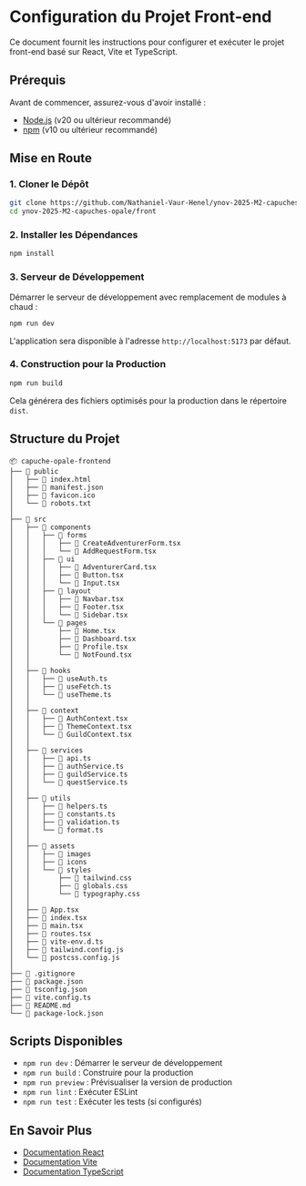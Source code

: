 # Configuration du Projet Front-end

Ce document fournit les instructions pour configurer et exécuter le projet front-end basé sur React, Vite et TypeScript.

## Prérequis

Avant de commencer, assurez-vous d'avoir installé :

- [Node.js](https://nodejs.org/) (v20 ou ultérieur recommandé)
- [npm](https://www.npmjs.com/) (v10 ou ultérieur recommandé)

## Mise en Route

### 1. Cloner le Dépôt

```bash
git clone https://github.com/Nathaniel-Vaur-Henel/ynov-2025-M2-capuches-opale.git
cd ynov-2025-M2-capuches-opale/front
```

### 2. Installer les Dépendances

```bash
npm install
```

### 3. Serveur de Développement

Démarrer le serveur de développement avec remplacement de modules à chaud :

```bash
npm run dev
```

L'application sera disponible à l'adresse `http://localhost:5173` par défaut.

### 4. Construction pour la Production

```bash
npm run build
```

Cela générera des fichiers optimisés pour la production dans le répertoire `dist`.

## Structure du Projet

```
📦 capuche-opale-frontend
├── 📂 public
│   ├── 📄 index.html
│   ├── 📄 manifest.json
│   ├── 📄 favicon.ico
│   └── 📄 robots.txt
│
├── 📂 src
│   ├── 📂 components
│   │   ├── 📂 forms
│   │   │   ├── 📄 CreateAdventurerForm.tsx
│   │   │   └── 📄 AddRequestForm.tsx
│   │   ├── 📂 ui
│   │   │   ├── 📄 AdventurerCard.tsx
│   │   │   ├── 📄 Button.tsx
│   │   │   └── 📄 Input.tsx
│   │   ├── 📂 layout
│   │   │   ├── 📄 Navbar.tsx
│   │   │   ├── 📄 Footer.tsx
│   │   │   └── 📄 Sidebar.tsx
│   │   └── 📂 pages
│   │       ├── 📄 Home.tsx
│   │       ├── 📄 Dashboard.tsx
│   │       ├── 📄 Profile.tsx
│   │       └── 📄 NotFound.tsx
│   │
│   ├── 📂 hooks
│   │   ├── 📄 useAuth.ts
│   │   ├── 📄 useFetch.ts
│   │   └── 📄 useTheme.ts
│   │
│   ├── 📂 context
│   │   ├── 📄 AuthContext.tsx
│   │   ├── 📄 ThemeContext.tsx
│   │   └── 📄 GuildContext.tsx
│   │
│   ├── 📂 services
│   │   ├── 📄 api.ts
│   │   ├── 📄 authService.ts
│   │   ├── 📄 guildService.ts
│   │   └── 📄 questService.ts
│   │
│   ├── 📂 utils
│   │   ├── 📄 helpers.ts
│   │   ├── 📄 constants.ts
│   │   ├── 📄 validation.ts
│   │   └── 📄 format.ts
│   │
│   ├── 📂 assets
│   │   ├── 📂 images
│   │   ├── 📂 icons
│   │   └── 📂 styles
│   │       ├── 📄 tailwind.css
│   │       ├── 📄 globals.css
│   │       └── 📄 typography.css
│   │
│   ├── 📄 App.tsx
│   ├── 📄 index.tsx
│   ├── 📄 main.tsx
│   ├── 📄 routes.tsx
│   ├── 📄 vite-env.d.ts
│   ├── 📄 tailwind.config.js
│   └── 📄 postcss.config.js
│
├── 📄 .gitignore
├── 📄 package.json
├── 📄 tsconfig.json
├── 📄 vite.config.ts
├── 📄 README.md
└── 📄 package-lock.json
```

## Scripts Disponibles

- `npm run dev` : Démarrer le serveur de développement
- `npm run build` : Construire pour la production
- `npm run preview` : Prévisualiser la version de production
- `npm run lint` : Exécuter ESLint
- `npm run test` : Exécuter les tests (si configurés)

## En Savoir Plus

- [Documentation React](https://react.dev/)
- [Documentation Vite](https://vitejs.dev/guide/)
- [Documentation TypeScript](https://www.typescriptlang.org/docs/)
